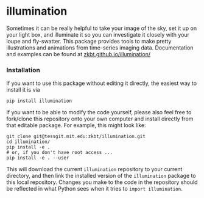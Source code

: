 # illumination

Sometimes it can be really helpful to take your image of the sky, set it up on your light box, and illuminate it so you can investigate it closely with your loupe and fly-swatter. This package provides tools to make pretty illustrations and animations from time-series imaging data. Documentation and examples can be found at [zkbt.github.io/illumination/](https://zkbt.github.io/illumination/)

### Installation

If you want to use this package without editing it directly, the easiest way to install it is via
```
pip install illumination
```

If you want to be able to modify the code yourself, please also feel free to fork/clone this repository onto your own computer and install directly from that editable package. For example, this might look like:
```
git clone git@tessgit.mit.edu:zkbt/illumination.git
cd illumination/
pip install -e .
# or, if you don't have root access ...
pip install -e . --user
```
This will download the current `illumination` repository to your current directory, and then link the installed version of the `illumination` package to this local repository. Changes you make to the code in the repository should be reflected in what Python sees when it tries to `import illumination`.
